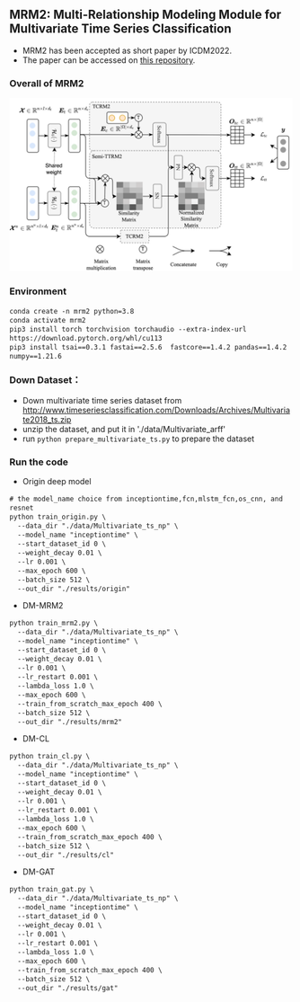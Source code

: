 ## MRM2: Multi-Relationship Modeling Module for Multivariate Time Series Classification
- MRM2 has been accepted as short paper by ICDM2022.
- The paper can be accessed on [this repository](./MRM2_ICDM.pdf).
### Overall of MRM2

![](./figures/mrm2-overall.png)

### Environment
```shell
conda create -n mrm2 python=3.8
conda activate mrm2
pip3 install torch torchvision torchaudio --extra-index-url https://download.pytorch.org/whl/cu113
pip3 install tsai==0.3.1 fastai==2.5.6  fastcore==1.4.2 pandas==1.4.2 numpy==1.21.6
```

### Down Dataset：
- Down multivariate time series dataset from http://www.timeseriesclassification.com/Downloads/Archives/Multivariate2018_ts.zip
- unzip the dataset, and put it in './data/Multivariate_arff'
- run `python prepare_multivariate_ts.py` to prepare the dataset

### Run the code
- Origin deep model

```shell
# the model_name choice from inceptiontime,fcn,mlstm_fcn,os_cnn, and resnet 
python train_origin.py \
  --data_dir "./data/Multivariate_ts_np" \
  --model_name "inceptiontime" \
  --start_dataset_id 0 \
  --weight_decay 0.01 \
  --lr 0.001 \
  --max_epoch 600 \
  --batch_size 512 \
  --out_dir "./results/origin" 
```

- DM-MRM2

```shell
python train_mrm2.py \
  --data_dir "./data/Multivariate_ts_np" \
  --model_name "inceptiontime" \
  --start_dataset_id 0 \
  --weight_decay 0.01 \
  --lr 0.001 \
  --lr_restart 0.001 \
  --lambda_loss 1.0 \
  --max_epoch 600 \
  --train_from_scratch_max_epoch 400 \
  --batch_size 512 \
  --out_dir "./results/mrm2" 
```

- DM-CL
```shell
python train_cl.py \
  --data_dir "./data/Multivariate_ts_np" \
  --model_name "inceptiontime" \
  --start_dataset_id 0 \
  --weight_decay 0.01 \
  --lr 0.001 \
  --lr_restart 0.001 \
  --lambda_loss 1.0 \
  --max_epoch 600 \
  --train_from_scratch_max_epoch 400 \
  --batch_size 512 \
  --out_dir "./results/cl" 
```


- DM-GAT
```shell
python train_gat.py \
  --data_dir "./data/Multivariate_ts_np" \
  --model_name "inceptiontime" \
  --start_dataset_id 0 \
  --weight_decay 0.01 \
  --lr 0.001 \
  --lr_restart 0.001 \
  --lambda_loss 1.0 \
  --max_epoch 600 \
  --train_from_scratch_max_epoch 400 \
  --batch_size 512 \
  --out_dir "./results/gat" 
```
